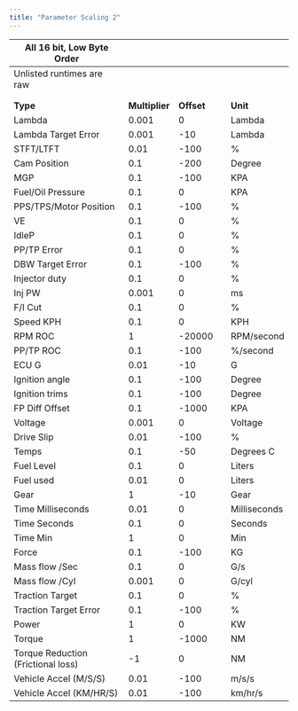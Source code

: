 ```yaml
---
title: "Parameter Scaling 2"
---
```


| All 16 bit, Low Byte Order         |                |            |      |              |
| ---------------------------------- | -------------- | ---------- | ---: | ------------ |
| Unlisted runtimes are raw          |                |            |      |              |
|                                    |                |            |      |              |
|                                    |                |            |      |              |
| **Type**                           | **Multiplier** | **Offset** |      | **Unit**     |
| Lambda &nbsp;                      | &#48;.001      | &#48;      |      | Lambda       |
| Lambda Target Error                | &#48;.001      | \-10       |      | Lambda       |
| STFT/LTFT                          | &#48;.01       | \-100      |      | %            |
| Cam Position                       | &#48;.1        | \-200      |      | Degree       |
| MGP                                | &#48;.1        | \-100      |      | KPA          |
| Fuel/Oil Pressure                  | &#48;.1        | &#48;      |      | KPA          |
| PPS/TPS/Motor Position&nbsp;       | &#48;.1        | \-100      |      | %            |
| VE                                 | &#48;.1        | &#48;      |      | %            |
| IdleP                              | &#48;.1        | &#48;      |      | %            |
| PP/TP Error                        | &#48;.1        | &#48;      |      | %            |
| DBW Target Error                   | &#48;.1        | \-100      |      | %            |
| Injector duty                      | &#48;.1        | &#48;      |      | %            |
| Inj PW                             | &#48;.001      | &#48;      |      | ms           |
| F/I Cut                            | &#48;.1        | &#48;      |      | %            |
| Speed KPH                          | &#48;.1        | &#48;      |      | KPH          |
| RPM ROC                            | &#49;          | \-20000    |      | RPM/second   |
| PP/TP ROC                          | &#48;.1        | \-100      |      | %/second     |
| ECU G&nbsp;                        | &#48;.01       | \-10       |      | G            |
| Ignition angle&nbsp;               | &#48;.1        | \-100      |      | Degree       |
| Ignition trims&nbsp;               | &#48;.1        | \-100      |      | Degree       |
| FP Diff Offset&nbsp;               | &#48;.1        | \-1000     |      | KPA          |
| Voltage                            | &#48;.001      | &#48;      |      | Voltage      |
| Drive Slip                         | &#48;.01       | \-100      |      | %            |
| Temps                              | &#48;.1        | \-50       |      | Degrees C    |
| Fuel Level                         | &#48;.1        | &#48;      |      | Liters       |
| Fuel used                          | &#48;.01       | &#48;      |      | Liters       |
| Gear                               | &#49;          | \-10       |      | Gear         |
| Time Milliseconds                  | &#48;.01       | &#48;      |      | Milliseconds |
| Time Seconds                       | &#48;.1        | &#48;      |      | Seconds      |
| Time Min                           | &#49;          | &#48;      |      | Min          |
| Force                              | &#48;.1        | \-100      |      | KG&nbsp;     |
| Mass flow /Sec                     | &#48;.1        | &#48;      |      | G/s          |
| Mass flow /Cyl                     | &#48;.001      | &#48;      |      | G/cyl        |
| Traction Target                    | &#48;.1        | &#48;      |      | %            |
| Traction Target Error              | &#48;.1        | \-100      |      | %            |
| Power                              | &#49;          | &#48;      |      | KW           |
| Torque                             | &#49;          | \-1000     |      | NM           |
| Torque Reduction (Frictional loss) | \-1            | &#48;      |      | NM           |
| Vehicle Accel (M/S/S)              | &#48;.01       | \-100      |      | m/s/s        |
| Vehicle Accel (KM/HR/S)            | &#48;.01       | \-100      |      | km/hr/s      |


